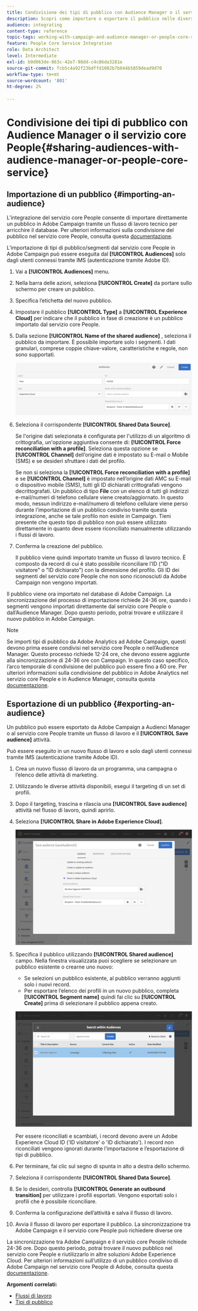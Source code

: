 ```yaml
---
title: Condivisione dei tipi di pubblico con Audience Manager o il servizio core People
description: Scopri come importare o esportare il pubblico nelle diverse soluzioni Adobe Experience Cloud.
audience: integrating
content-type: reference
topic-tags: working-with-campaign-and-audience-manager-or-people-core-service
feature: People Core Service Integration
role: Data Architect
level: Intermediate
exl-id: b0d063de-863c-42e7-98dd-c4c86da3281e
source-git-commit: fcb5c4a92f23bdffd1082b7b044b5859dead9d70
workflow-type: tm+mt
source-wordcount: '801'
ht-degree: 2%

---
```


# Condivisione dei tipi di pubblico con Audience Manager o il servizio core People{#sharing-audiences-with-audience-manager-or-people-core-service}

## Importazione di un pubblico {#importing-an-audience}

L’integrazione del servizio core People consente di importare direttamente un pubblico in Adobe Campaign tramite un flusso di lavoro tecnico per arricchire il database. Per ulteriori informazioni sulla condivisione del pubblico nel servizio core People, consulta questa [documentazione](https://experienceleague.adobe.com/docs/analytics/components/segmentation/segmentation-workflow/seg-publish.html).

L’importazione di tipi di pubblico/segmenti dal servizio core People in Adobe Campaign può essere eseguita dal **[!UICONTROL Audiences]** solo dagli utenti connessi tramite IMS (autenticazione tramite Adobe ID).

1. Vai a **[!UICONTROL Audiences]** menu.
1. Nella barra delle azioni, seleziona **[!UICONTROL Create]** da portare sullo schermo per creare un pubblico.
1. Specifica l’etichetta del nuovo pubblico.
1. Impostare il pubblico **[!UICONTROL Type]** a **[!UICONTROL Experience Cloud]** per indicare che il pubblico in fase di creazione è un pubblico importato dal servizio core People.
1. Dalla sezione **[!UICONTROL Name of the shared audience]** , seleziona il pubblico da importare. È possibile importare solo i segmenti. I dati granulari, comprese coppie chiave-valore, caratteristiche e regole, non sono supportati.

   ![](assets/aam_import_audience.png)

1. Seleziona il corrispondente **[!UICONTROL Shared Data Source]**.

   Se l&#39;origine dati selezionata è configurata per l&#39;utilizzo di un algoritmo di crittografia, un&#39;opzione aggiuntiva consente di: **[!UICONTROL Force reconciliation with a profile]**. Seleziona questa opzione se **[!UICONTROL Channel]** dell’origine dati è impostato su E-mail o Mobile (SMS) e se desideri sfruttare i dati del profilo.

   Se non si seleziona la **[!UICONTROL Force reconciliation with a profile]** e se **[!UICONTROL Channel]** è impostato nell’origine dati AMC su E-mail o dispositivo mobile (SMS), tutti gli ID dichiarati crittografati vengono decrittografati. Un pubblico di tipo **File** con un elenco di tutti gli indirizzi e-mail/numeri di telefono cellulare viene creato/aggiornato. In questo modo, nessun indirizzo e-mail/numero di telefono cellulare viene perso durante l’importazione di un pubblico condiviso tramite questa integrazione, anche se tale profilo non esiste in Campaign. Tieni presente che questo tipo di pubblico non può essere utilizzato direttamente in quanto deve essere riconciliato manualmente utilizzando i flussi di lavoro.

1. Conferma la creazione del pubblico.

   Il pubblico viene quindi importato tramite un flusso di lavoro tecnico. È composto da record di cui è stato possibile riconciliare l’ID (&quot;ID visitatore&quot; o &quot;ID dichiarato&quot;) con la dimensione del profilo. Gli ID dei segmenti del servizio core People che non sono riconosciuti da Adobe Campaign non vengono importati.

Il pubblico viene ora importato nel database di Adobe Campaign. La sincronizzazione del processo di importazione richiede 24-36 ore, quando i segmenti vengono importati direttamente dal servizio core People o dall’Audience Manager. Dopo questo periodo, potrai trovare e utilizzare il nuovo pubblico in Adobe Campaign.

>[!NOTE]
>
>Se importi tipi di pubblico da Adobe Analytics ad Adobe Campaign, questi devono prima essere condivisi nel servizio core People o nell’Audience Manager. Questo processo richiede 12-24 ore, che devono essere aggiunte alla sincronizzazione di 24-36 ore con Campaign. In questo caso specifico, l’arco temporale di condivisione del pubblico può essere fino a 60 ore. Per ulteriori informazioni sulla condivisione del pubblico in Adobe Analytics nel servizio core People e in Audience Manager, consulta questa [documentazione](https://experienceleague.adobe.com/docs/analytics/components/segmentation/segmentation-workflow/seg-publish.html).

## Esportazione di un pubblico {#exporting-an-audience}

Un pubblico può essere esportato da Adobe Campaign a Audienci Manager o al servizio core People tramite un flusso di lavoro e il **[!UICONTROL Save audience]** attività.

Può essere eseguito in un nuovo flusso di lavoro e solo dagli utenti connessi tramite IMS (autenticazione tramite Adobe ID).

1. Crea un nuovo flusso di lavoro da un programma, una campagna o l’elenco delle attività di marketing.
1. Utilizzando le diverse attività disponibili, esegui il targeting di un set di profili.
1. Dopo il targeting, trascina e rilascia una **[!UICONTROL Save audience]** attività nel flusso di lavoro, quindi aprirlo.
1. Seleziona **[!UICONTROL Share in Adobe Experience Cloud]**.

   ![](assets/aam_save_audience_activity.png)

1. Specifica il pubblico utilizzando **[!UICONTROL Shared audience]** campo. Nella finestra visualizzata puoi scegliere se selezionare un pubblico esistente o crearne uno nuovo:

   * Se selezioni un pubblico esistente, al pubblico verranno aggiunti solo i nuovi record.
   * Per esportare l’elenco dei profili in un nuovo pubblico, completa **[!UICONTROL Segment name]** quindi fai clic su **[!UICONTROL Create]** prima di selezionare il pubblico appena creato.

   ![](assets/aam_save_audience_segment_picker.png)

   Per essere riconciliati e scambiati, i record devono avere un Adobe Experience Cloud ID (&#39;ID visitatore&#39; o &#39;ID dichiarato&#39;). I record non riconciliati vengono ignorati durante l’importazione e l’esportazione di tipi di pubblico.

1. Per terminare, fai clic sul segno di spunta in alto a destra dello schermo.
1. Seleziona il corrispondente **[!UICONTROL Shared Data Source]**.
1. Se lo desideri, controlla **[!UICONTROL Generate an outbound transition]** per utilizzare i profili esportati. Vengono esportati solo i profili che è possibile riconciliare.
1. Conferma la configurazione dell’attività e salva il flusso di lavoro.
1. Avvia il flusso di lavoro per esportare il pubblico. La sincronizzazione tra Adobe Campaign e il servizio core People può richiedere diverse ore

La sincronizzazione tra Adobe Campaign e il servizio core People richiede 24-36 ore. Dopo questo periodo, potrai trovare il nuovo pubblico nel servizio core People e riutilizzarlo in altre soluzioni Adobe Experience Cloud. Per ulteriori informazioni sull’utilizzo di un pubblico condiviso di Adobe Campaign nel servizio core People di Adobe, consulta questa [documentazione](https://experienceleague.adobe.com/docs/core-services/interface/audiences/t-audience-create.html).

**Argomenti correlati:**

* [Flussi di lavoro](../../automating/using/get-started-workflows.md)
* [Tipi di pubblico](../../audiences/using/about-audiences.md)
